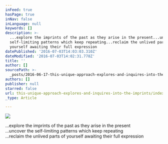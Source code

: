 ```yaml
---
inFeed: true
hasPage: true
inNav: false
inLanguage: null
keywords: []
description: >-
  ...explore the imprints of the past as they arise in the present...uncover the
  self-limiting patterns which keep repeating...reclaim the unlived parts of
  yourself awaiting their full expression
datePublished: '2016-07-03T14:03:03.310Z'
dateModified: '2016-07-03T14:02:31.778Z'
title: ''
author: []
sourcePath: >-
  _posts/2016-06-17-this-unique-approach-explores-and-inquires-into-the-imprints.md
authors: []
publisher: null
starred: false
url: this-unique-approach-explores-and-inquires-into-the-imprints/index.html
_type: Article

---
```

![](https://the-grid-user-content.s3-us-west-2.amazonaws.com/aa17487e-ec65-4fa2-9573-85910012d588.jpg)

...explore the imprints of the past as they arise in the present  
...uncover the self-limiting patterns which keep repeating  
...reclaim the unlived parts of yourself awaiting their full expression
